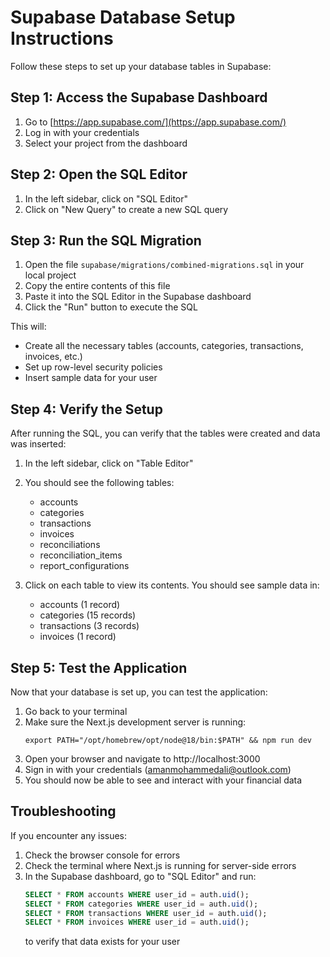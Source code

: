 # Supabase Database Setup Instructions

Follow these steps to set up your database tables in Supabase:

## Step 1: Access the Supabase Dashboard

1. Go to [https://app.supabase.com/](https://app.supabase.com/)
2. Log in with your credentials
3. Select your project from the dashboard

## Step 2: Open the SQL Editor

1. In the left sidebar, click on "SQL Editor"
2. Click on "New Query" to create a new SQL query

## Step 3: Run the SQL Migration

1. Open the file `supabase/migrations/combined-migrations.sql` in your local project
2. Copy the entire contents of this file
3. Paste it into the SQL Editor in the Supabase dashboard
4. Click the "Run" button to execute the SQL

This will:

- Create all the necessary tables (accounts, categories, transactions, invoices, etc.)
- Set up row-level security policies
- Insert sample data for your user

## Step 4: Verify the Setup

After running the SQL, you can verify that the tables were created and data was inserted:

1. In the left sidebar, click on "Table Editor"
2. You should see the following tables:

   - accounts
   - categories
   - transactions
   - invoices
   - reconciliations
   - reconciliation_items
   - report_configurations

3. Click on each table to view its contents. You should see sample data in:
   - accounts (1 record)
   - categories (15 records)
   - transactions (3 records)
   - invoices (1 record)

## Step 5: Test the Application

Now that your database is set up, you can test the application:

1. Go back to your terminal
2. Make sure the Next.js development server is running:
   ```
   export PATH="/opt/homebrew/opt/node@18/bin:$PATH" && npm run dev
   ```
3. Open your browser and navigate to http://localhost:3000
4. Sign in with your credentials (amanmohammedali@outlook.com)
5. You should now be able to see and interact with your financial data

## Troubleshooting

If you encounter any issues:

1. Check the browser console for errors
2. Check the terminal where Next.js is running for server-side errors
3. In the Supabase dashboard, go to "SQL Editor" and run:
   ```sql
   SELECT * FROM accounts WHERE user_id = auth.uid();
   SELECT * FROM categories WHERE user_id = auth.uid();
   SELECT * FROM transactions WHERE user_id = auth.uid();
   SELECT * FROM invoices WHERE user_id = auth.uid();
   ```
   to verify that data exists for your user
